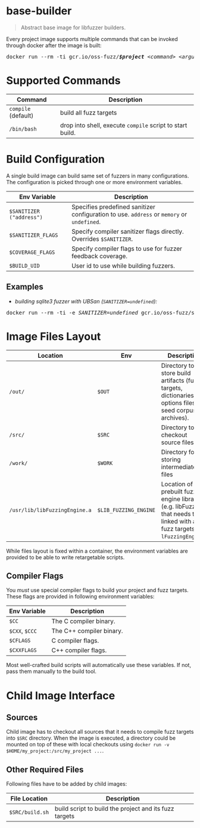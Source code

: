 # base-builder
> Abstract base image for libfuzzer builders.

Every project image supports multiple commands that can be invoked through docker after the image is built:

<pre>
docker run --rm -ti gcr.io/oss-fuzz/<b><i>$project</i></b> <i>&lt;command&gt;</i> <i>&lt;arguments...&gt;</i>
</pre>

# Supported Commands

| Command | Description |
|---------|-------------|
| `compile` (default) | build all fuzz targets
| `/bin/bash` | drop into shell, execute `compile` script to start build.

# Build Configuration

A single build image can build same set of fuzzers in many configurations.
The configuration is picked through one or more environment variables.

| Env Variable     | Description
| -------------    | --------
| `$SANITIZER ("address")` | Specifies predefined sanitizer configuration to use. `address` or `memory` or `undefined`.
| `$SANITIZER_FLAGS` | Specify compiler sanitizer flags directly. Overrides `$SANITIZER`.
| `$COVERAGE_FLAGS` | Specify compiler flags to use for fuzzer feedback coverage.
| `$BUILD_UID` | User id to use while building fuzzers.

## Examples

- *building sqlite3 fuzzer with UBSan (`SANITIZER=undefined`):*


<pre>
docker run --rm -ti -e <i>SANITIZER</i>=<i>undefined</i> gcr.io/oss-fuzz/sqlite3
</pre>


# Image Files Layout

| Location|Env| Description |
|---------| -------- | ----------  |
| `/out/` | `$OUT`         | Directory to store build artifacts (fuzz targets, dictionaries, options files, seed corpus archives). |
| `/src/` | `$SRC`         | Directory to checkout source files |
| `/work/`| `$WORK`        | Directory for storing intermediate files |
| `/usr/lib/libFuzzingEngine.a` | `$LIB_FUZZING_ENGINE` | Location of prebuilt fuzzing engine library (e.g. libFuzzer ) that needs to be linked with all fuzz targets (`-lFuzzingEngine`).

While files layout is fixed within a container, the environment variables are
provided to be able to write retargetable scripts.


## Compiler Flags

You *must* use special compiler flags to build your project and fuzz targets.
These flags are provided in following environment variables:

| Env Variable    | Description
| -------------   | --------
| `$CC`           | The C compiler binary.
| `$CXX`, `$CCC`  | The C++ compiler binary.
| `$CFLAGS`       | C compiler flags.
| `$CXXFLAGS`     | C++ compiler flags.

Most well-crafted build scripts will automatically use these variables. If not,
pass them manually to the build tool.


# Child Image Interface

## Sources

Child image has to checkout all sources that it needs to compile fuzz targets into
`$SRC` directory. When the image is executed, a directory could be mounted on top
of these with local checkouts using
`docker run -v $HOME/my_project:/src/my_project ...`.

## Other Required Files

Following files have to be added by child images:

| File Location   | Description |
| -------------   | ----------- |
| `$SRC/build.sh` | build script to build the project and its fuzz targets |
